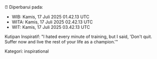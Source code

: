 ⏰ Diperbarui pada:
- WIB: Kamis, 17 Juli 2025 01.42.13 UTC
- WITA: Kamis, 17 Juli 2025 02.42.13 UTC
- WIT: Kamis, 17 Juli 2025 03.42.13 UTC

Kutipan Inspiratif:
"I hated every minute of training, but I said, 'Don't quit. Suffer now and live the rest of your life as a champion.'"


Kategori: inspirational

